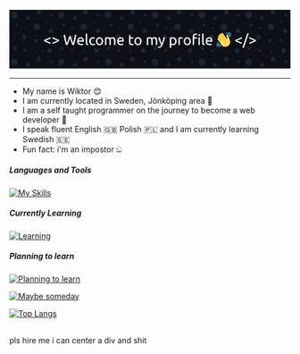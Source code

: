 ![Header](./test3.png)

<hr>

<div id="about">
    <ul>
        <li>
            My name is Wiktor 😊
        </li>
        <li>
            I am currently located in Sweden, Jönköping area 💯
        </li>
        <li>
            I am a self taught programmer on the journey to become a web developer 🚀
        </li>
        <li>
            I speak fluent English 🇬🇧 Polish 🇵🇱 and I am currently learning Swedish 🇸🇪
        </li>
        <li>
            Fun fact: i'm an impostor ඞ
        </li>
    </ul>
</div>
               
<h5>Languages and Tools</h5>

[![My Skills](https://skillicons.dev/icons?i=python,express,ts,linux)](python)

<h5>Currently Learning</h5>

[![Learning](https://skillicons.dev/icons?i=mongodb,rust,postgresql)](https://skillicons.dev)

<h5>Planning to learn</h5>

[![Planning to learn](https://skillicons.dev/icons?i=css,bootstrap)](https://skillicons.dev)

[![Maybe someday](https://skillicons.dev/icons?i=vue)](https://skillicons.dev)

[![Top Langs](https://github-readme-stats.vercel.app/api/top-langs/?username=anuraghazra&layout=compact)](https://github.com/anuraghazra/github-readme-stats)


    
<br>
pls hire me i can center a div and shit
